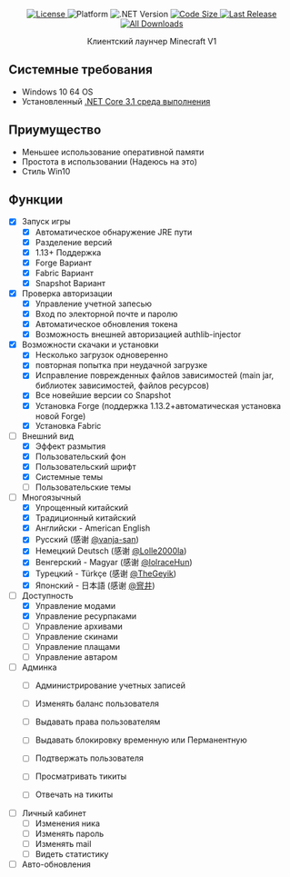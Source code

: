 <p align="center">
  <p align="center">
    <a href="https://github.com/LNDSera/ClientAutoUpdate/blob/master/LICENSE">
      <img src="https://img.shields.io/github/license/LNDsera/Launcher.svg" alt="License" />
    </a>
    <a>
      <img src="https://img.shields.io/badge/platform-win--64-lightgrey.svg" alt="Platform">
    </a>
        <a>
      <img src="https://img.shields.io/badge/.NET%20Core-%3E%3D3.1-blueviolet.svg" alt=".NET Version">
    </a>
    <a href="https://github.com/LNDSera/ClientAutoUpdate/archive/master.zip">
      <img src="https://img.shields.io/github/languages/code-size/LNDsera/Launcher.svg" alt="Code Size" />
    </a>
    <a href="https://github.com/LNDSera/ClientAutoUpdate/releases">
      <img src="https://img.shields.io/github/release/LNDSera/ClientAutoUpdate/all.svg" alt="Last Release">
          <a href="https://github.com/LNDSera/ClientAutoUpdate/releases">
      <img src="https://img.shields.io/github/downloads/LNDSera/ClientAutoUpdate/total.svg" alt="All Downloads" />
    </a>
    </a>
  </p>
  <p align="center">Клиентский лаунчер Minecraft V1</p>
</p>

## Системные требования
* Windows 10 64 OS
* Установленный [.NET Core 3.1 среда выполнения](https://dotnet.microsoft.com/download/dotnet-core/3.1)

## Приумущество 

*  Меньшее использование оперативной памяти
*  Простота в использовании (Надеюсь на это)
*  Стиль Win10

## Функции

- [x] Запуск игры
  - [x] Автоматическое обнаружение JRE пути
  - [x] Разделение версий
  - [x] 1.13+ Поддержка
  - [x] Forge Вариант
  - [x] Fabric Вариант
  - [x] Snapshot Вариант

- [x] Проверка авторизации
  - [x] Управление учетной запесью
  - [x] Вход по электорной почте и паролю
  - [x] Автоматическое обновления токена
  - [x] Возможность внешней авторизацией authlib-injector

- [x] Возможности скачаки и установки
  - [x] Несколько загрузок одноверенно
  - [x] повторная попытка при неудачной загрузке
  - [x] Исправление поврежденных файлов зависимостей (main jar, библиотек зависимостей, файлов ресурсов)
  - [x] Все новейшие версии со Snapshot
  - [x] Установка Forge (поддержка 1.13.2+автоматическая установка новой Forge)
  - [x] Установка Fabric

- [ ] Внешний вид
  - [x] Эффект размытия
  - [x] Пользовательский фон
  - [x] Пользовательский шрифт
  - [x] Системные темы
  - [ ] Пользовательские темы

- [ ] Многоязычный 
  - [x] Упрощенный китайский
  - [x] Традиционный китайский
  - [x] Английски - American English
  - [x] Русский (感谢 [@vanja-san](https://github.com/vanja-san))
  - [x] Немецкий Deutsch (感谢 [@Lolle2000la](https://github.com/Lolle2000la))
  - [x] Венгерский - Magyar (感谢 [@lolraceHun](https://github.com/lolraceHun))
  - [x] Турецкий - Türkçe (感谢 [@TheGeyik](https://github.com/TheGeyik))
  - [x] Японский - 日本語  (感谢 [@窨井](https://twitter.com/NgainLupusdova))

- [ ] Доступность
  - [x] Управление модами
  - [x] Управление ресурпаками
  - [ ] Управление архивами
  - [ ] Управление скинами
  - [ ] Управление плащами
  - [ ] Управление автаром

- [ ] Админка
  - [ ] Администрирование учетных записей
  - [ ] Изменять баланс пользователя 
  - [ ] Выдавать права пользователям
  - [ ] Выдавать блокировку временную или Перманентную
  - [ ] Подтвержать пользователя
  - [ ] Просматривать тикиты
  - [ ] Отвечать на тикиты


- [ ] Личный кабинет
  - [ ] Изменения ника
  - [ ] Изменять пароль
  - [ ] Изменять mail
  - [ ] Видеть статистику

- [ ] Авто-обновления
